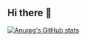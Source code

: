 ## Hi there 👋

[![Anurag's GitHub stats](https://github-readme-stats.vercel.app/api?username=Hyrax84)](https://github.com/anuraghazra/github-readme-stats)

<!--
**Hyrax84/Hyrax84** is a ✨ _special_ ✨ repository because its `README.md` (this file) appears on your GitHub profile.

Here are some ideas to get you started:

- 🔭 I’m currently working on ...
- 🌱 I’m currently learning ...
- 👯 I’m looking to collaborate on ...
- 🤔 I’m looking for help with ...
- 💬 Ask me about ...
- 📫 How to reach me: ...
- 😄 Pronouns: ...
- ⚡ Fun fact: ...
-->
